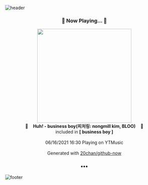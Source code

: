 ![header](https://capsule-render.vercel.app/api?type=wave&height=170&section=header&text=Hi.%20I'm%20SHIFT&fontColor=090707&fontAlignX=45&fontAlignY=65&fontSize=100)

<h3 align="center">🎵 Now Playing... 🎵</h3>
<p align="center">
  <a href="https://music.youtube.com/watch?v=1xxf3Y1pWtk">
    <img width="300" src="https://lh3.googleusercontent.com/nc7CrtYK5GwMZdjdzaP3dULnSjdg8_MMuavCQ_JnkUpuZr6gKTf-_zLUmjdKruvYqaX1aGq1J_YrfLSx">
  </a>
  <br>
  🎵&nbsp&nbsp&nbsp <b>Huh! - business boy(피처링: nongmill kim, BLOO)</b> &nbsp&nbsp&nbsp🎵
  <br>
  included in <b>[ business boy ]</b>
  
  <br />
  <br />
  06/16/2021 16:30 Playing on YTMusic
  <br />
  <br />
  Generated with <a href="https://github.com/20chan/github-now">20chan/github-now</a>
</p>

<h3 align="center">•••</h3>

![footer](https://capsule-render.vercel.app/api?type=wave&height=150&section=footer)
